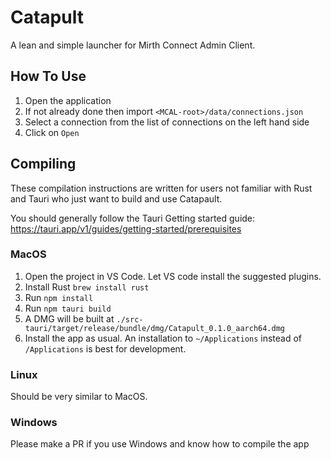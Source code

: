 # Catapult
A lean and simple launcher for Mirth Connect Admin Client.

## How To Use
1. Open the application
2. If not already done then import `<MCAL-root>/data/connections.json`
3. Select a connection from the list of connections on the left hand side
4. Click on `Open`

## Compiling

These compilation instructions are written for users not familiar with Rust and Tauri who just want to build and use Catapault.

You should generally follow the Tauri Getting started guide: https://tauri.app/v1/guides/getting-started/prerequisites

### MacOS

1. Open the project in VS Code. Let VS code install the suggested plugins.
1. Install Rust `brew install rust`
1. Run `npm install`
1. Run `npm tauri build`
1. A DMG will be built at `./src-tauri/target/release/bundle/dmg/Catapult_0.1.0_aarch64.dmg`
1. Install the app as usual. An installation to `~/Applications` instead of `/Applications` is best for development.

### Linux

Should be very similar to MacOS.

### Windows 

Please make a PR if you use Windows and know how to compile the app
